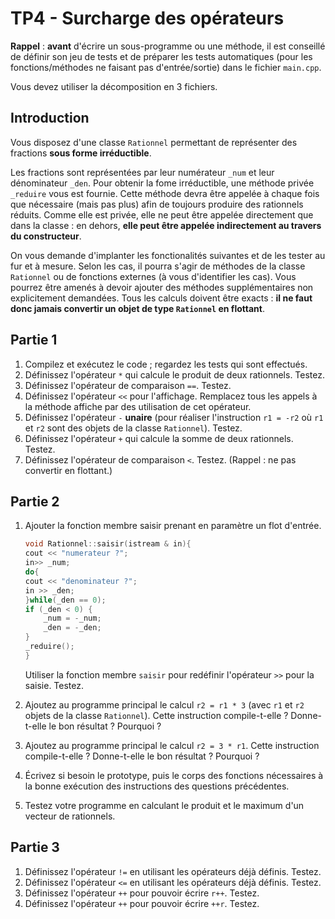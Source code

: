 # TP4 - Surcharge des opérateurs
**Rappel** : __**avant**__ d'écrire un sous-programme ou une méthode, il est conseillé de définir son jeu de tests et de préparer les tests automatiques (pour les fonctions/méthodes ne faisant pas d'entrée/sortie) dans le fichier `main.cpp`.

Vous devez utiliser la décomposition en 3 fichiers.

## Introduction
Vous disposez d'une classe `Rationnel` permettant de représenter des fractions **sous forme irréductible**.

Les fractions sont représentées par leur numérateur `_num` et leur dénominateur `_den`. Pour obtenir la fome irréductible, une méthode privée `_reduire` vous est fournie. Cette méthode devra être appelée à chaque fois que nécessaire (mais pas plus) afin de toujours produire des rationnels réduits. Comme elle est privée, elle ne peut être appelée directement que dans la classe : en dehors, **elle peut être appelée indirectement au travers du constructeur**.

On vous demande d'implanter les fonctionalités suivantes et de les tester au fur et à mesure. Selon les cas, il pourra s'agir de méthodes de la classe `Rationnel` ou de fonctions externes (à vous d'identifier les cas). Vous pourrez être amenés à devoir ajouter des méthodes supplémentaires non explicitement demandées. Tous les calculs doivent être exacts : **il ne faut donc jamais convertir un objet de type `Rationnel` en flottant**.

## Partie 1
1. Compilez et exécutez le code ; regardez les tests qui sont effectués.
2. Définissez l'opérateur `*` qui calcule le produit de deux rationnels. Testez.
3. Définissez l'opérateur de comparaison `==`. Testez.
4. Définissez l'opérateur `<<` pour l'affichage. Remplacez tous les appels à la méthode affiche par des utilisation de cet opérateur.
5. Définissez l'opérateur `-` **unaire** (pour réaliser l'instruction `r1 = -r2` où `r1` et `r2` sont des objets de la classe `Rationnel`). Testez.
6. Définissez l'opérateur `+` qui calcule la somme de deux rationnels. Testez.
7. Définissez l'opérateur de comparaison `<`. Testez. (Rappel : ne pas convertir en flottant.)

## Partie 2
1. Ajouter la fonction membre saisir prenant en paramètre un flot d'entrée.
    ```cpp
    void Rationnel::saisir(istream & in){
    cout << "numerateur ?";
    in>> _num;
    do{
    cout << "denominateur ?";
    in >> _den;
    }while(_den == 0);
    if (_den < 0) {
        _num = -_num;
        _den = -_den;
    }
    _reduire();
    }
    ``` 
    Utiliser la fonction membre `saisir` pour redéfinir l'opérateur `>>` pour la saisie. Testez.

2. Ajoutez au programme principal le calcul `r2 = r1 * 3` (avec `r1` et `r2` objets de la classe `Rationnel`). Cette instruction compile-t-elle ? Donne-t-elle le bon résultat ? Pourquoi ?
3. Ajoutez au programme principal le calcul `r2 = 3 * r1`. Cette instruction compile-t-elle ? Donne-t-elle le bon résultat ? Pourquoi ?
4. Écrivez si besoin le prototype, puis le corps des fonctions nécessaires à la bonne exécution des instructions des questions précédentes.
5. Testez votre programme en calculant le produit et le maximum d'un vecteur de rationnels.

## Partie 3
1. Définissez l'opérateur `!=` en utilisant les opérateurs déjà définis. Testez.
2. Définissez l'opérateur `<=` en utilisant les opérateurs déjà définis. Testez.
3. Définissez l'opérateur `++` pour pouvoir écrire  `r++`. Testez.
4. Définissez l'opérateur `++` pour pouvoir écrire  `++r`. Testez.
